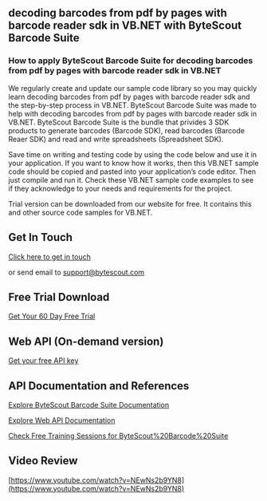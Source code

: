 ## decoding barcodes from pdf by pages with barcode reader sdk in VB.NET with ByteScout Barcode Suite

### How to apply ByteScout Barcode Suite for decoding barcodes from pdf by pages with barcode reader sdk in VB.NET

We regularly create and update our sample code library so you may quickly learn decoding barcodes from pdf by pages with barcode reader sdk and the step-by-step process in VB.NET. ByteScout Barcode Suite was made to help with decoding barcodes from pdf by pages with barcode reader sdk in VB.NET. ByteScout Barcode Suite is the bundle that privides 3  SDK products to generate barcodes (Barcode SDK), read barcodes (Barcode Reaer SDK) and read and write spreadsheets (Spreadsheet SDK).

Save time on writing and testing code by using the code below and use it in your application. If you want to know how it works, then this VB.NET sample code should be copied and pasted into your application’s code editor. Then just compile and run it. Check these VB.NET sample code examples to see if they acknowledge to your needs and requirements for the project.

Trial version can be downloaded from our website for free. It contains this and other source code samples for VB.NET.

## Get In Touch

[Click here to get in touch](https://bytescout.zendesk.com/hc/en-us/requests/new?subject=ByteScout%20Barcode%20Suite%20Question)

or send email to [support@bytescout.com](mailto:support@bytescout.com?subject=ByteScout%20Barcode%20Suite%20Question) 

## Free Trial Download

[Get Your 60 Day Free Trial](https://bytescout.com/download/web-installer?utm_source=github-readme)

## Web API (On-demand version)

[Get your free API key](https://pdf.co/documentation/api?utm_source=github-readme)

## API Documentation and References

[Explore ByteScout Barcode Suite Documentation](https://bytescout.com/documentation/index.html?utm_source=github-readme)

[Explore Web API Documentation](https://pdf.co/documentation/api?utm_source=github-readme)

[Check Free Training Sessions for ByteScout%20Barcode%20Suite](https://academy.bytescout.com/)

## Video Review

[https://www.youtube.com/watch?v=NEwNs2b9YN8](https://www.youtube.com/watch?v=NEwNs2b9YN8)